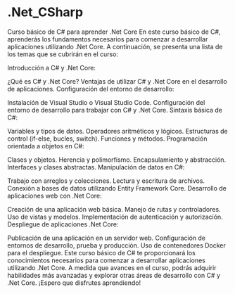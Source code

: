 # .Net_CSharp
Curso básico de C# para aprender .Net Core
En este curso básico de C#, aprenderás los fundamentos necesarios para comenzar a desarrollar aplicaciones utilizando .Net Core. A continuación, se presenta una lista de los temas que se cubrirán en el curso:

Introducción a C# y .Net Core:

¿Qué es C# y .Net Core?
Ventajas de utilizar C# y .Net Core en el desarrollo de aplicaciones.
Configuración del entorno de desarrollo:

Instalación de Visual Studio o Visual Studio Code.
Configuración del entorno de desarrollo para trabajar con C# y .Net Core.
Sintaxis básica de C#:

Variables y tipos de datos.
Operadores aritméticos y lógicos.
Estructuras de control (if-else, bucles, switch).
Funciones y métodos.
Programación orientada a objetos en C#:

Clases y objetos.
Herencia y polimorfismo.
Encapsulamiento y abstracción.
Interfaces y clases abstractas.
Manipulación de datos en C#:

Trabajo con arreglos y colecciones.
Lectura y escritura de archivos.
Conexión a bases de datos utilizando Entity Framework Core.
Desarrollo de aplicaciones web con .Net Core:

Creación de una aplicación web básica.
Manejo de rutas y controladores.
Uso de vistas y modelos.
Implementación de autenticación y autorización.
Despliegue de aplicaciones .Net Core:

Publicación de una aplicación en un servidor web.
Configuración de entornos de desarrollo, prueba y producción.
Uso de contenedores Docker para el despliegue.
Este curso básico de C# te proporcionará los conocimientos necesarios para comenzar a desarrollar aplicaciones utilizando .Net Core. A medida que avances en el curso, podrás adquirir habilidades más avanzadas y explorar otras áreas de desarrollo con C# y .Net Core. ¡Espero que disfrutes aprendiendo!
